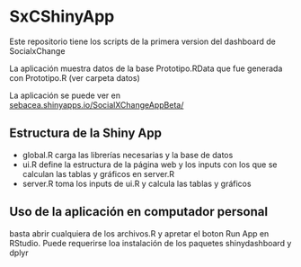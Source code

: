 # SxCShinyApp

Este repositorio tiene los scripts de la primera version del dashboard de SocialxChange

La aplicación muestra datos de la base Prototipo.RData que fue generada con Prototipo.R (ver carpeta datos)

La aplicación se puede ver en [sebacea.shinyapps.io/SocialXChangeAppBeta/](https://sebacea.shinyapps.io/SocialXChangeAppBeta/)

## Estructura de la Shiny App

*   global.R carga las librerías necesarias y la base de datos
*   ui.R define la estructura de la página web y los inputs con los que se calculan las tablas y gráficos en server.R
*   server.R toma los inputs de ui.R y calcula las tablas y gráficos

## Uso de la aplicación en computador personal

basta abrir cualquiera de los archivos.R y apretar el boton Run App en RStudio. Puede requerirse loa instalación de los paquetes shinydashboard y dplyr
